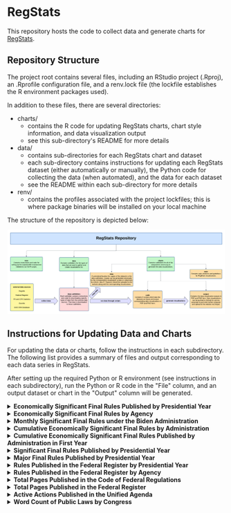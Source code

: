 # RegStats

This repository hosts the code to collect data and generate charts for [RegStats](https://regulatorystudies.columbian.gwu.edu/regstats).

## Repository Structure

The project root contains several files, including an RStudio project (.Rproj), an .Rprofile configuration file, and a renv.lock file (the lockfile establishes the R environment packages used).

In addition to these files, there are several directories:

- charts/
  - contains the R code for updating RegStats charts, chart style information, and data visualization output
  - see this sub-directory's README for more details
- data/
  - contains sub-directories for each RegStats chart and dataset
  - each sub-directory contains instructions for updating each RegStats dataset (either automatically or manually), the Python code for collecting the data (when automated), and the data for each dataset
  - see the README within each sub-directory for more details
- renv/
  - contains the profiles associated with the project lockfiles; this is where package binaries will be installed on your local machine

The structure of the repository is depicted below:

![Map of RegStats Repository](charts/style/repo_map.png) 

## Instructions for Updating Data and Charts

For updating the data or charts, follow the instructions in each subdirectory. The following list provides a summary of
files and output corresponding to each data series in RegStats.

After setting up the required Python or R environment (see instructions in each subdirectory), run the Python or R code
in the "File" column, and an output dataset or chart in the "Output" column will be generated.

<details>
  <summary><strong>Economically Significant Final Rules Published by Presidential Year</strong></summary>
  <br/>
  <table>
    <tr>
      <th>Update</th>
      <th>Task</th>
      <th>Location</th>
      <th>File</th>
      <th>Output</th>
    </tr>
    <tr>
      <td rowspan="2">Annually:<br/>1st week of Feb</td>
      <td>Data</td>
      <td><code>data/es_rules/</code></td>
      <td><code>update_es_rules.py</code></td>
      <td><code>econ_significant_rules_by_presidential_year.csv</code></td>
    </tr>
    <tr>
      <td>Chart</td>
      <td><code>charts/</code></td>
      <td><code>code/econ_significant_rules.Rmd</code></td>
      <td>
        <code>output/econ_significant_rules_published_by_presidential_year.pdf</code><br/>
        <code>output/econ_significant_rules_published_by_presidential_year.png</code>
      </td>
    </tr>
  </table>
</details>


<details>
  <summary><strong>Economically Significant Final Rules by Agency</strong></summary>
  <br/>
  <table>
    <tr>
	  <th>Update</th>
      <th>Task</th>
      <th>Location</th>
      <th>File</th>
      <th>Output</th>
    </tr>
        <tr>
      	  <td rowspan="2">Annually:<br/>1st week of Feb</td>
          <td>Data</td>
          <td><code>data/es_rules/</code></td>
          <td><code>by_agency/update_agency_es_rules.py</code></td>
          <td><code>agency_econ_significant_rules_by_presidential_year.csv</code></td>
        </tr>
        <tr>
          <td>Chart</td>
          <td><code>charts/</code></td>
          <td><code>code/agency_econ_significant_rules_by_presidential_year.Rmd</code></td>
          <td><code>output/by_agency/[agency]_econ_significant_rules_by_presidential_year.pdf</code><br/><code>output/by_agency/[agency]_econ_significant_rules_by_presidential_year.png</code></td>
        </tr>
      </table>
</details>


<details>
  <summary><strong>Monthly Significant Final Rules under the Biden Administration</strong></summary>
  <br/>
  <table>
    <tr>
      <th>Update</th>
      <th>Task</th>
      <th>Location</th>
      <th>File</th>
      <th>Output</th>
    </tr>
        <tr>
      	  <td rowspan="2">Monthly:<br/>1st week of month (can change to subsequent admins)</td>
          <td>Data</td>
          <td><code>data/monthly_es_rules/</code></td>
          <td><code>update_monthly_sig_rules_by_admin.py</code></td>
          <td><code>monthly_significant_rules_by_admin.csv</code></td>
        </tr>
        <tr>
          <td>Chart</td>
          <td><code>charts/</code></td>
          <td><code>code/monthly_sig_rules_by_admin.Rmd</code></td>
          <td><code>output/monthly_significant_rules_biden.pdf</code><br/><code>output/monthly_significant_rules_biden.png</code></td>
        </tr>
      </table>
</details>


<details>
  <summary><strong>Cumulative Economically Significant Final Rules by Administration</strong></summary>
  <br/>
  <table>
    <tr>
      <th>Update</th>
      <th>Task</th>
      <th>Location</th>
      <th>File</th>
      <th>Output</th>
    </tr>
        <tr>
      	  <td rowspan="2">Monthly:<br/>1st week of month</td>
          <td>Data</td>
          <td><code>data/cumulative_es_rules/</code></td>
          <td><code>update_cumulative_es_rules.py</code></td>
          <td><code>cumulative_econ_significant_rules_by_presidential_month.csv</code></td>
        </tr>
        <tr>
          <td>Chart</td>
          <td><code>charts/</code></td>
          <td><code>code/cumulative_econ_significant_rules_by_admin.Rmd</code></td>
          <td><code>output/cumulative_econ_significant_rules_by_presidential_month.pdf</code><br/><code>output/cumulative_econ_significant_rules_by_presidential_month.png</code></td>
        </tr>
      </table>
</details>


<details>
  <summary><strong>Cumulative Economically Significant Final Rules Published by Administration in First Year</strong></summary>
  <br/>
  <table>
    <tr>
      <th>Update</th>
      <th>Task</th>
      <th>Location</th>
      <th>File</th>
      <th>Output</th>
    </tr>
        <tr>
      	  <td rowspan="2">Monthly:<br/>1st week of month</td>
          <td>Data</td>
          <td><code>data/cumulative_es_rules/</code></td>
          <td><code>update_cumulative_es_rules.py</code></td>
          <td><code>cumulative_econ_significant_rules_by_presidential_month.csv</code></td>
        </tr>
        <tr>
          <td>Chart</td>
          <td><code>charts/</code></td>
          <td><code>code/cumulative_econ_significant_rules_first_year.Rmd</code></td>
          <td><code>output/cumulative_econ_significant_rules_by_first_year.pdf</code><br/><code>output/cumulative_econ_significant_rules_by_first_year.png</code></td>
        </tr>
      </table>
</details>


<details>
  <summary><strong>Significant Final Rules Published by Presidential Year</strong></summary>
  <br/>
  <table>
    <tr>
      <th>Update</th>
      <th>Task</th>
      <th>Location</th>
      <th>File</th>
      <th>Output</th>
    </tr>
        <tr>
      	  <td rowspan="2">Annually:<br/>1st week of Feb</td>
          <td>Data</td>
          <td><code>data/sig_rules/</code></td>
          <td><code>update_sig_rules.py</code></td>
          <td><code>significant_rules_by_presidential_year.csv</code></td>
        </tr>
        <tr>
          <td>Chart</td>
          <td><code>charts/</code></td>
          <td><code>code/significant_rules.Rmd</code></td>
          <td><code>output/significant_rules_by_presidential_year.pdf</code><br/><code>output/significant_rules_by_presidential_year.png</code></td>
        </tr>
      </table>
</details>


<details>
  <summary><strong>Major Final Rules Published by Presidential Year</strong></summary>
  <br/>
  <table>
    <tr>
      <th>Update</th>
      <th>Task</th>
      <th>Location</th>
      <th>File</th>
      <th>Output</th>
    </tr>
        <tr>
      	  <td rowspan="2">Annually:<br/>1st week of Feb</td>
          <td>Data</td>
          <td><code>data/major_rules/</code></td>
          <td><code>cradb/scraper.py</code><br/><code>cradb/process_data.py</code></td>
          <td><code>major_rules_by_presidential_year.csv</code></td>
        </tr>
        <tr>
          <td>Chart</td>
          <td><code>charts/</code></td>
          <td><code>code/major_rules.Rmd</code></td>
          <td><code>output/major_rules_by_presidential_year.pdf</code><br/><code>output/major_rules_by_presidential_year.png</code></td>
        </tr>
      </table>
</details>


<details>
  <summary><strong>Rules Published in the Federal Register by Presidential Year</strong></summary>
  <br/>
  <table>
    <tr>
      <th>Update</th>
      <th>Task</th>
      <th>Location</th>
      <th>File</th>
      <th>Output</th>
    </tr>
        <tr>
      	  <td rowspan="2">Annually:<br/>1st week of Feb</td>
          <td>Data</td>
          <td><code>data/fr_rules/</code></td>
          <td><code>code/fr_rules_by_presidential_year.py</code></td>
          <td><code>federal_register_rules_by_presidential_year.csv</code></td>
        </tr>
        <tr>
          <td>Chart</td>
          <td><code>charts/</code></td>
          <td><code>code/federal_register_rules.Rmd</code></td>
          <td><code>output/federal_register_rules_by_presidential_year.pdf</code><br/><code>output/federal_register_rules_by_presidential_year.png</code></td>
        </tr>
      </table>
</details>


<details>
  <summary><strong>Rules Published in the Federal Register by Agency</strong></summary>
  <br/>
  <table>
    <tr>
      <th>Update</th>
      <th>Task</th>
      <th>Location</th>
      <th>File</th>
      <th>Output</th>
    </tr>
        <tr>
      	  <td rowspan="2">Annually:<br/>1st week of Feb</td>
          <td>Data</td>
          <td><code>data/fr_rules/</code></td>
          <td><code>code/agency_fr_rules_by_presidential_year.py</code></td>
          <td><code>agency_federal_register_rules_by_presidential_year.csv</code></td>
        </tr>
        <tr>
          <td>Chart</td>
          <td><code>charts/</code></td>
          <td><code>code/agency_federal_register_rules.Rmd</code></td>
          <td><code>output/by_agency/[agency]_federal_register_rules_by_presidential_year.pdf</code><br/><code>output/by_agency/[agency]_federal_register_rules_by_presidential_year.png</code></td>
        </tr>
      </table>
</details>


<details>
  <summary><strong>Total Pages Published in the Code of Federal Regulations</strong></summary>
  <br/>
  <table>
    <tr>
      <th>Update</th>
      <th>Task</th>
      <th>Location</th>
      <th>File</th>
      <th>Output</th>
    </tr>
        <tr>
      	  <td rowspan="2">Annually:<br/>during first months of calendar year</td>
          <td>Data</td>
          <td><code>data/cfr_pages/</code></td>
          <td><code>update_cfr_pages.py</code></td>
          <td><code>cfr_pages_by_calendar_year.csv</code></td>
        </tr>
        <tr>
          <td>Chart</td>
          <td><code>charts/</code></td>
          <td><code>code/cfr_pages.Rmd</code></td>
          <td><code>output/cfr_pages_by_calendar_year.pdf</code><br/><code>output/cfr_pages_by_calendar_year.png</code></td>
        </tr>
      </table>
</details>


<details>
  <summary><strong>Total Pages Published in the Federal Register</strong></summary>
  <br/>
  <table>
    <tr>
      <th>Update</th>
      <th>Task</th>
      <th>Location</th>
      <th>File</th>
      <th>Output</th>
    </tr>
        <tr>
      	  <td rowspan="2">Annually:<br/>beginning of calendar year</td>
          <td>Data</td>
          <td><code>data/fr_pages/</code></td>
          <td><code>update_fr_pages.py</code></td>
          <td><code>federal_register_pages_by_calendar_year.csv</code></td>
        </tr>
        <tr>
          <td>Chart</td>
          <td><code>charts/</code></td>
          <td><code>code/federal_register_pages.Rmd</code></td>
          <td><code>output/federal_register_pages_by_calendar_year.pdf</code><br/><code>output/federal_register_pages_by_calendar_year.png</code></td>
        </tr>
      </table>
</details>


<details>
  <summary><strong>Active Actions Published in the Unified Agenda</strong></summary>
  <br/>
  <table>
    <tr>
      <th>Update</th>
      <th>Task</th>
      <th>Location</th>
      <th>File</th>
      <th>Output</th>
    </tr>
        <tr>
      	  <td rowspan="2">Biannually:<br/>spring (May/Jun) and fall (Nov/Dec)</td>
          <td>Data</td>
          <td><code>data/ua_actions/</code></td>
          <td><code>update_ua_actions.py</code></td>
          <td><code>active_actions_by_unified_agenda.csv</code></td>
        </tr>
        <tr>
          <td>Chart</td>
          <td><code>charts/</code></td>
          <td><code>code/unified_agenda_active_actions.Rmd</code></td>
          <td><code>output/active_actions_by_unified_agenda.pdf</code><br/><code>output/active_actions_by_unified_agenda.png</code></td>
        </tr>
      </table>
</details>


<details>
  <summary><strong>Word Count of Public Laws by Congress</strong></summary>
  <br/>
  <table>
    <tr>
      <th>Update</th>
      <th>Task</th>
      <th>Location</th>
      <th>File</th>
      <th>Output</th>
    </tr>
        <tr>
      	  <td rowspan="2">Biennially:<br/>2nd week of Jan of odd years</td>
          <td>Data</td>
          <td><code>data/public_laws/</code></td>
          <td><code>collect_public_law_data.py</code></td>
          <td><code>public_law_word_count_by_congress.csv</code></td>
        </tr>
        <tr>
          <td>Chart</td>
          <td><code>charts/</code></td>
          <td><code>code/public_law_word_count_by_congress.Rmd</code></td>
          <td><code>output/public_law_word_count_by_congress.pdf</code><br/><code>output/public_law_word_count_by_congress.png</code></td>
        </tr>
      </table>
</details>
